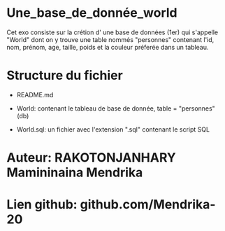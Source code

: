# Une_base_de_donnée_world

Cet exo consiste sur la crétion d' une base de données (1er) qui s'appelle "World" dont on y trouve une table nommés "personnes" contenant l'id, nom, prénom, age, taille, poids et la couleur préferée dans un tableau.

# Structure du fichier 

* README.md

* World: contenant le tableau de base de donnée, table = "personnes" (db)

* World.sql: un fichier avec l'extension ".sql" contenant le script SQL

# Auteur: RAKOTONJANHARY Mamininaina Mendrika

# Lien github: github.com/Mendrika-20

